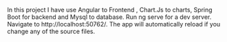 In this project I have use Angular to Frontend , Chart.Js to charts, Spring Boot for backend and Mysql to database.
Run ng serve for a dev server. Navigate to http://localhost:50762/. The app will automatically reload if you change any of the source files.
